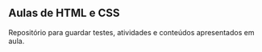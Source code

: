 ## Aulas de HTML e CSS
Repositório para guardar testes, atividades e conteúdos apresentados em aula.
